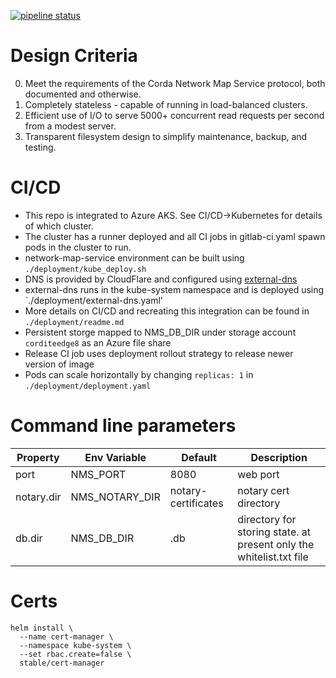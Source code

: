 [![pipeline status](https://gitlab.com/cordite/network-map-service/badges/master/pipeline.svg)](https://gitlab.com/cordite/network-map-service/commits/master)

# Design Criteria

0. Meet the requirements of the Corda Network Map Service protocol, both documented and otherwise.
1. Completely stateless - capable of running in load-balanced clusters.
2. Efficient use of I/O to serve 5000+ concurrent read requests per second from a modest server.
3. Transparent filesystem design to simplify maintenance, backup, and testing.

# CI/CD
  + This repo is integrated to Azure AKS. See CI/CD->Kubernetes for details of which cluster.
  + The cluster has a runner deployed and all CI jobs in gitlab-ci.yaml spawn pods in the cluster to run.
  + network-map-service environment can be built using `./deployment/kube_deploy.sh`
  + DNS is provided by CloudFlare and configured using [external-dns](https://github.com/kubernetes-incubator/external-dns)
  + external-dns runs in the kube-system namespace and is deployed using `./deployment/external-dns.yaml'
  + More details on CI/CD and recreating this integration can be found in `./deployment/readme.md`
  + Persistent storge mapped to NMS_DB_DIR under storage account `corditeedge8` as an Azure file share
  + Release CI job uses deployment rollout strategy to release newer version of image
  + Pods can scale horizontally by changing `replicas: 1` in `./deployment/deployment.yaml`

# Command line parameters

| Property   | Env Variable   | Default             | Description           |
| ---------- | -------------- | ------------------- | --------------------- |
| port       | NMS_PORT       | 8080                | web port              |
| notary.dir | NMS_NOTARY_DIR | notary-certificates | notary cert directory |
| db.dir | NMS_DB_DIR | .db | directory for storing state. at present only the whitelist.txt file |


# Certs
```
helm install \
  --name cert-manager \
  --namespace kube-system \
  --set rbac.create=false \
  stable/cert-manager
```